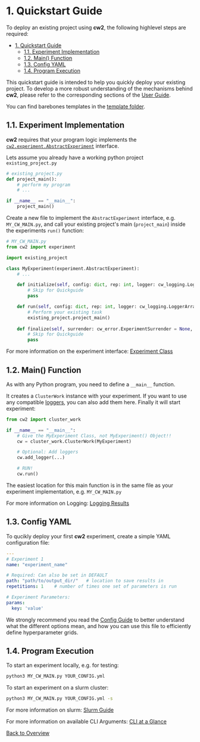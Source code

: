 # 1. Quickstart Guide
To deploy an existing project using **cw2**, the following highlevel steps are required:

- [1. Quickstart Guide](#1-quickstart-guide)
  - [1.1. Experiment Implementation](#11-experiment-implementation)
  - [1.2. Main() Function](#12-main-function)
  - [1.3. Config YAML](#13-config-yaml)
  - [1.4. Program Execution](#14-program-execution)


This quickstart guide is intended to help you quickly deploy your existing project. To develop a more robust understanding of the mechanisms behind **cw2**, please refer to the corresponding sections of the [User Guide](./).

You can find barebones templates in the [template folder](../cw2/../templates/).

## 1.1. Experiment Implementation
**cw2** requires that your program logic implements the [`cw2.experiment.AbstractExperiment`](../cw2/experiment.py) interface.

Lets assume you already have a working python project `existing_project.py`
```python
# existing_project.py
def project_main():
    # perform my program
    # ...

if __name__ == "__main__":
    project_main()
```

Create a new file to implement the `AbstractExperiment` interface, e.g. `MY_CW_MAIN.py`, and call your existing project's main (`project_main`) inside the experiments `run()` function:

```python
# MY_CW_MAIN.py
from cw2 import experiment

import existing_project

class MyExperiment(experiment.AbstractExperiment):
    # ...

    def initialize(self, config: dict, rep: int, logger: cw_logging.LoggerArray) -> None:
        # Skip for Quickguide
        pass

    def run(self, config: dict, rep: int, logger: cw_logging.LoggerArray) -> None:
        # Perform your existing task
        existing_project.project_main()
    
    def finalize(self, surrender: cw_error.ExperimentSurrender = None, crash: bool = False):
        # Skip for Quickguide
        pass
```
For more information on the experiment interface: [Experiment Class](02_experiment.md)
## 1.2. Main() Function

As with any Python program, you need to define a `__main__` function.

It creates a `ClusterWork` instance with your experiment. If you want to use any compatible [loggers](07_logging.md), you can also add them here. Finally it will start experiment:

```Python
from cw2 import cluster_work

if __name__ == "__main__":
    # Give the MyExperiment Class, not MyExperiment() Object!!
    cw = cluster_work.ClusterWork(MyExperiment)

    # Optional: Add loggers 
    cw.add_logger(...)

    # RUN!
    cw.run() 
```
The easiest location for this main function is in the same file as your experiment implementation, e.g. `MY_CW_MAIN.py`

For more information on Logging: [Logging Results](07_logging.md)

## 1.3. Config YAML
To qucikly deploy your first **cw2** experiment, create a simple YAML configuration file:

```yaml
---
# Experiment 1
name: "experiment_name"

# Required: Can also be set in DEFAULT
path: "path/to/output_dir/"   # location to save results in
repetitions: 1    # number of times one set of parameters is run

# Experiment Parameters:
params:
  key: 'value'
```

We strongly recommend you read the [Config Guide](03_config.md) to better understand what the different options mean, and how you can use this file to efficiently define hyperparameter grids.


## 1.4. Program Execution
To start an experiment locally, e.g. for testing:
```bash
python3 MY_CW_MAIN.py YOUR_CONFIG.yml
```

To start an experiment on a slurm cluster:
```bash
python3 MY_CW_MAIN.py YOUR_CONFIG.yml -s
```

For more information on slurm: [Slurm Guide](04_slurm.md) 

For more information on available CLI Arguments: [CLI at a Glance](10_cli_args.md)

[Back to Overview](./)